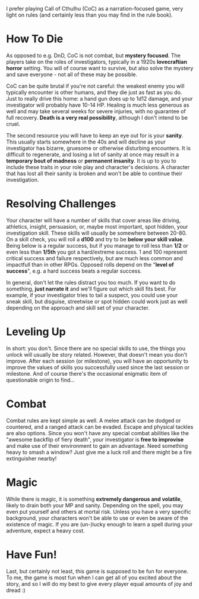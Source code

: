 I prefer playing Call of Cthulhu (CoC) as a narration-focused game, very light on rules (and certainly less than you may find in the rule book). 

# How To Die
As opposed to e.g. DnD, CoC is not combat, but **mystery focused**. The players take on the roles of investigators, typically in a 1920s **lovecraftian horror** setting. You will of course want to survive, but also solve the mystery and save everyone - not all of these may be possible.  

CoC can be quite brutal if you're not careful: the weakest enemy you will typically encounter is other humans, and they die just as fast as you do. Just to really drive this home: a hand gun does up to 1d12 damage, and your investigator will probably have 10-14 HP. Healing is much less generous as well and may take several weeks for severe injuries, with no guarantee of full recovery. **Death is a very real possibility**, although I don't intend to be cruel. 

The second resource you will have to keep an eye out for is your **sanity**. This usually starts somewhere in the 40s and will decline as your investigator has bizarre, gruesome or otherwise disturbing encounters. It is difficult to regenerate, and losing a lot of sanity at once may result in a **temporary bout of madness** or **permanent insanity**. It is up to you to include these traits in your role play and character's decisions. A character that has lost all their sanity is broken and won't be able to continue their investigation. 

# Resolving Challenges
Your character will have a number of skills that cover areas like driving, athletics, insight, persuasion, or, maybe most important, spot hidden, your investigation skill. These skills will usually be somewhere between 20-80. On a skill check, you will roll a **d100** and try to be **below your skill value**. Being below is a regular success, but if you manage to roll less than **1/2** or even less than **1/5th** you got a hard/extreme success. 1 and 100 represent critical success and failure respectively, but are much less common and impactfull than in other RPGs. Opposed rolls depend on the "**level of success**", e.g. a hard success beats a regular success. 

In general, don't let the rules distract you too much. If you want to do something, **just narrate it** and we'll figure out which skill fits best. For example, if your investigator tries to tail a suspect, you could use your sneak skill, but disguise, streetwise or spot hidden could work just as well depending on the approach and skill set of your character. 

# Leveling Up
In short: you don't. Since there are no special skills to use, the things you unlock will usually be story related. However, that doesn't mean you don't improve. After each session (or milestone), you will have an opportunity to improve the values of skills you successfully used since the last session or milestone. And of course there's the occasional enigmatic item of questionable origin to find... 

# Combat
Combat rules are kept simple as well. A melee attack can be dodged or countered, and a ranged attack can be evaded. Escape and physical tackles are also options. Since you won't have any special combat abilities like the "awesome backflip of fiery death", your investigator is **free to improvise** and make use of their environment to gain an advantage. Need something heavy to smash a window? Just give me a luck roll and there might be a fire extinguisher nearby!

# Magic
While there is magic, it is something **extremely dangerous and volatile**, likely to drain both your MP and sanity. Depending on the spell, you may even put yourself and others at mortal risk. Unless you have a very specific background, your characters won't be able to use or even be aware of the existence of magic. If you are (un-)lucky enough to learn a spell during your adventure, expect a heavy cost. 

# Have Fun! 
Last, but certainly not least, this game is supposed to be fun for everyone. To me, the game is most fun when I can get all of you excited about the story, and so I will do my best to give every player equal amounts of joy and dread :) 
